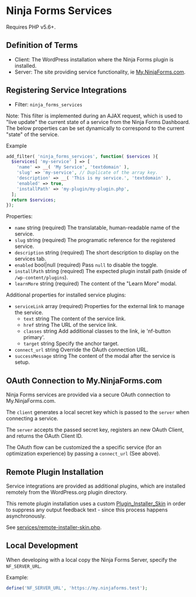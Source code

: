# Ninja Forms Services

Requires PHP v5.6+.

## Definition of Terms

- Client: The WordPress installation where the Ninja Forms plugin is installed.
- Server: The site providing service functionality, ie [My.NinjaForms.com](https://my.ninjaforms.com).

## Registering Service Integrations

- Filter: `ninja_forms_services`

Note: This filter is implemented during an AJAX request, which is used to "live update" the current state of a service from the Ninja Forms Dashboard. The below properties can be set dynamically to correspond to the current "state" of the service.

Example
```php
add_filter( 'ninja_forms_services', function( $services ){
  $services[ 'my-service' ] => [
    'name' => __( 'My Service', 'textdomain' ),
    'slug' => 'my-service', // Duplicate of the array key.
    'description' => __( 'This is my service.', 'textdomain' ),
    'enabled' => true,
    'installPath' => 'my-plugin/my-plugin.php',
  ];
  return $services;
});
```

Properties:
- `name` string (required) The translatable, human-readable name of the service.
- `slug` string (required) The programatic reference for the registered service.
- `description` string (required) The short description to display on the services tab.
- `enabled` bool|null (required) Pass `null` to disable the toggle.
- `installPath` string (required) The expected plugin install path (inside of `/wp-content/plugins`).
- `learnMore` string (required) The content of the "Learn More" modal.

Additional properties for installed service plugins:
- `serviceLink` array (required) Properties for the external link to manage the service.
  - `text` string The content of the service link.
  - `href` string The URL of the service link.
  - `classes` string Add additional classes to the link, ie 'nf-button primary'.
  - `target` string Specify the anchor target.
- `connect_url` string Override the OAuth connection URL.
- `successMessage` string The content of the modal after the service is setup.

## OAuth Connection to My.NinjaForms.com

Ninja Forms services are provided via a secure OAuth connection to My.NinjaForms.com.

The `client` generates a local secret key which is passed to the `server` when connecting a service.

The `server` accepts the passed secret key, registers an new OAuth Client, and returns the OAuth Client ID.

The OAuth flow can be customized the a specific service (for an optimization experience) by passing a `connect_url` (See above).

## Remote Plugin Installation

Service integrations are provided as additional plugins, which are installed remotely from the WordPress.org plugin directory.

This remote plugin installation uses a custom [Plugin_Installer_Skin](https://developer.wordpress.org/reference/classes/plugin_installer_skin/) in order to suppress any output feedback text - since this process happens asynchronously.

See [services/remote-installer-skin.php](services/remote-installer-skin.php).

## Local Development

When developing with a local copy the Ninja Forms Server, specify the `NF_SERVER_URL`.

Example:
```php
define('NF_SERVER_URL', 'https://my.ninjaforms.test');
```
